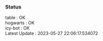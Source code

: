 ### Status


table : OK  
hogwarts : OK  
icy-bot : OK  
Latest Update : 2023-05-27 22:06:17.534072
